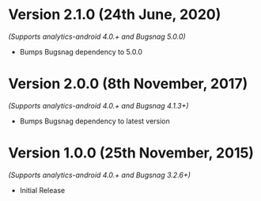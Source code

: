 Version 2.1.0 (24th June, 2020)
==================================
*(Supports analytics-android 4.0.+ and Bugsnag 5.0.0)*

  * Bumps Bugsnag dependency to 5.0.0

Version 2.0.0 (8th November, 2017)
==================================
*(Supports analytics-android 4.0.+ and Bugsnag 4.1.3+)*

  * Bumps Bugsnag dependency to latest version

Version 1.0.0 (25th November, 2015)
==============================
*(Supports analytics-android 4.0.+ and Bugsnag 3.2.6+)*

  * Initial Release
